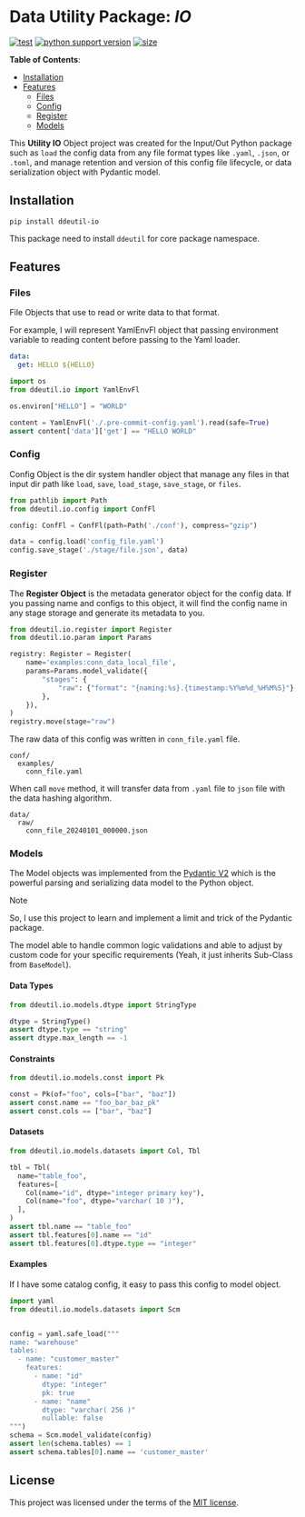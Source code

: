 # Data Utility Package: _IO_

[![test](https://github.com/korawica/ddeutil-io/actions/workflows/tests.yml/badge.svg?branch=main)](https://github.com/korawica/ddeutil-io/actions/workflows/tests.yml)
[![python support version](https://img.shields.io/pypi/pyversions/ddeutil-io)](https://pypi.org/project/ddeutil-io/)
[![size](https://img.shields.io/github/languages/code-size/korawica/ddeutil-io)](https://github.com/korawica/ddeutil-io)

**Table of Contents**:

- [Installation](#installation)
- [Features](#features)
  - [Files](#files)
  - [Config](#config)
  - [Register](#register)
  - [Models](#models)

This **Utility IO** Object project was created for the Input/Out Python package
such as `load` the config data from any file format types like `.yaml`, `.json`,
or `.toml`, and manage retention and version of this config file lifecycle, or
data serialization object with Pydantic model.

## Installation

```shell
pip install ddeutil-io
```

This package need to install `ddeutil` for core package namespace.

## Features

### Files

File Objects that use to read or write data to that format.

For example, I will represent YamlEnvFl object that passing environment variable
to reading content before passing to the Yaml loader.

```yaml
data:
  get: HELLO ${HELLO}
```

```python
import os
from ddeutil.io import YamlEnvFl

os.environ["HELLO"] = "WORLD"

content = YamlEnvFl('./.pre-commit-config.yaml').read(safe=True)
assert content['data']['get'] == "HELLO WORLD"
```

### Config

Config Object is the dir system handler object that manage any files in that
input dir path like `load`, `save`, `load_stage`, `save_stage`, or `files`.

```python
from pathlib import Path
from ddeutil.io.config import ConfFl

config: ConfFl = ConfFl(path=Path('./conf'), compress="gzip")

data = config.load('config_file.yaml')
config.save_stage('./stage/file.json', data)
```

### Register

The **Register Object** is the metadata generator object for the config data.
If you passing name and configs to this object, it will find the config name
in any stage storage and generate its metadata to you.

```python
from ddeutil.io.register import Register
from ddeutil.io.param import Params

registry: Register = Register(
    name='examples:conn_data_local_file',
    params=Params.model_validate({
        "stages": {
            "raw": {"format": "{naming:%s}.{timestamp:%Y%m%d_%H%M%S}"},
        },
    }),
)
registry.move(stage="raw")
```

The raw data of this config was written in `conn_file.yaml` file.

```text
conf/
  examples/
    conn_file.yaml
```

When call `move` method, it will transfer data from `.yaml` file to `json` file
with the data hashing algorithm.

```text
data/
  raw/
    conn_file_20240101_000000.json
```

### Models

The Model objects was implemented from the [Pydantic V2](https://docs.pydantic.dev/latest/)
which is the powerful parsing and serializing data model to the Python object.

> [!NOTE]
> So, I use this project to learn and implement a limit and trick of the Pydantic
> package.

The model able to handle common logic validations and able to adjust by custom code
for your specific requirements (Yeah, it just inherits Sub-Class from `BaseModel`).

#### Data Types

```python
from ddeutil.io.models.dtype import StringType

dtype = StringType()
assert dtype.type == "string"
assert dtype.max_length == -1
```

#### Constraints

```python
from ddeutil.io.models.const import Pk

const = Pk(of="foo", cols=["bar", "baz"])
assert const.name == "foo_bar_baz_pk"
assert const.cols == ["bar", "baz"]
```

#### Datasets

```python
from ddeutil.io.models.datasets import Col, Tbl

tbl = Tbl(
  name="table_foo",
  features=[
    Col(name="id", dtype="integer primary key"),
    Col(name="foo", dtype="varchar( 10 )"),
  ],
)
assert tbl.name == "table_foo"
assert tbl.features[0].name == "id"
assert tbl.features[0].dtype.type == "integer"
```

#### Examples

If I have some catalog config, it easy to pass this config to model object.

```python
import yaml
from ddeutil.io.models.datasets import Scm


config = yaml.safe_load("""
name: "warehouse"
tables:
  - name: "customer_master"
    features:
      - name: "id"
        dtype: "integer"
        pk: true
      - name: "name"
        dtype: "varchar( 256 )"
        nullable: false
""")
schema = Scm.model_validate(config)
assert len(schema.tables) == 1
assert schema.tables[0].name == 'customer_master'
```

## License

This project was licensed under the terms of the [MIT license](LICENSE).
